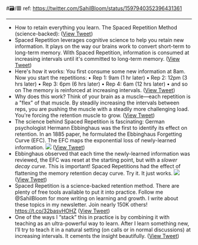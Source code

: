 #🗃/🟥 
ref: 
https://twitter.com/SahilBloom/status/1597940352396431361

---

- How to retain everything you learn.
  The Spaced Repetition Method (science-backed): ([View Tweet](https://twitter.com/SahilBloom/status/1597940352396431361))
- Spaced Repetition leverages cognitive science to help you retain new information.
  It plays on the way our brains work to convert short-term to long-term memory.
  With Spaced Repetition, information is consumed at increasing intervals until it's committed to long-term memory. ([View Tweet](https://twitter.com/SahilBloom/status/1597940353960931328))
- Here's how it works:
  You first consume some new information at 8am.
  Now you start the repetitions:
  • Rep 1: 9am (1 hr later)
  • Rep 2: 12pm (3 hrs later)
  • Rep 3: 6pm (6 hrs later)
  • Rep 4: 6am (12 hrs later)
  • and so on
  The memory is reinforced at increasing intervals. ([View Tweet](https://twitter.com/SahilBloom/status/1597940355428929537))
- Why does this work?
  Think of your brain as a muscle—each repetition is a "flex" of that muscle.
  By steadily increasing the intervals between reps, you are pushing the muscle with a steadily more challenging load.
  You're forcing the retention muscle to grow. ([View Tweet](https://twitter.com/SahilBloom/status/1597940356804329475))
- The science behind Spaced Repetition is fascinating:
  German psychologist Hermann Ebbinghaus was the first to identify its effect on retention.
  In an 1885 paper, he formulated the Ebbinghaus Forgetting Curve (EFC).
  The EFC maps the exponential loss of newly-learned information. 
  ![](https://pbs.twimg.com/media/Fi0F6qJWAAEo4sD.jpg) ([View Tweet](https://twitter.com/SahilBloom/status/1597940358247485442))
- Ebbinghaus observed that each time the newly-learned information was reviewed, the EFC was reset at the starting point, but with a *slower decay curve*.
  This is important!
  Spaced Repetitions had the effect of flattening the memory retention decay curve.
  Try it. It just works. 
  ![](https://pbs.twimg.com/media/Fi0F-yPWAAEpWxL.jpg) ([View Tweet](https://twitter.com/SahilBloom/status/1597940360025899008))
- Spaced Repetition is a science-backed retention method.
  There are plenty of free tools available to put it into practice.
  Follow me @SahilBloom for more writing on learning and growth. I write about these topics in my newsletter. Join nearly 150K others! https://t.co/32basvHOHZ ([View Tweet](https://twitter.com/SahilBloom/status/1597940361783308290))
- One of the ways I “stack” this in practice is by combining it with teaching as an ultra-powerful way to learn.
  After I learn something new, I’ll try to teach it in a natural setting (on calls or in normal discussions) at increasing intervals.
  It cements the insight beautifully. ([View Tweet](https://twitter.com/SahilBloom/status/1597944161537523713))
